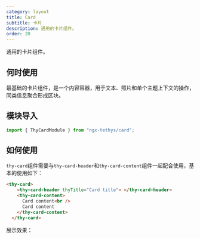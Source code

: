 ```yaml
---
category: layout
title: Card
subtitle: 卡片
description: 通用的卡片组件。
order: 20
---
```

<div class="dg-alert dg-alert-info">通用的卡片组件。</div>

## 何时使用

最基础的卡片组件，是一个内容容器，用于文本、照片和单个主题上下文的操作，同类信息聚合形成区块。

## 模块导入
```ts
import { ThyCardModule } from "ngx-tethys/card";
```

## 如何使用
`thy-card`组件需要与`thy-card-header`和`thy-card-content`组件一起配合使用，基本的使用如下：
```html
<thy-card>
    <thy-card-header thyTitle="Card title"> </thy-card-header>
    <thy-card-content>
      Card content<br />
      Card content
    </thy-card-content>
  </thy-card>
```
展示效果：
<example name="thy-card-basic-example" inline>
